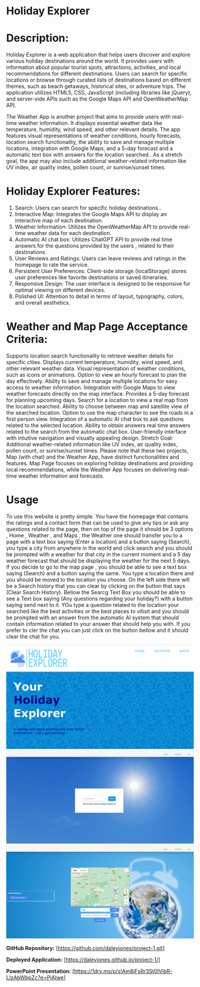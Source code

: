 # Holiday Explorer

# Description:
Holiday Explorer is a web application that helps users discover and explore various holiday destinations around the world. It provides users with information about popular tourist spots, attractions, activities, and local recommendations for different destinations. Users can search for specific locations or browse through curated lists of destinations based on different themes, such as beach getaways, historical sites, or adventure trips. The application utilizes HTML5, CSS, JavaScript (including libraries like jQuery), and server-side APIs such as the Google Maps API and OpenWeatherMap API.

The Weather App is another project that aims to provide users with real-time weather information. It displays essential weather data like temperature, humidity, wind speed, and other relevant details. The app features visual representations of weather conditions, hourly forecasts, location search functionality, the ability to save and manage multiple locations, integration with Google Maps, and a 5-day forecast and a automatic text box with answers for the location searched.. As a stretch goal, the app may also include additional weather-related information like UV index, air quality index, pollen count, or sunrise/sunset times.

# Holiday Explorer Features:

1. Search: Users can search for specific holiday destinations..
2. Interactive Map: Integrates the Google Maps API to display an interactive map of each destination.
3. Weather Information: Utilizes the OpenWeatherMap API to provide real-time weather data for each destination.
4. Automatic AI chat box: Utilizes ChatGPT API to provide real time answers for the questions provided by the users , related to their destinations.
5. User Reviews and Ratings: Users can leave reviews and ratings in the homepage to rate the service.
6. Persistent User Preferences: Client-side storage (localStorage) stores user preferences like favorite destinations or saved itineraries.
7. Responsive Design: The user interface is designed to be responsive for optimal viewing on different devices.
8. Polished UI: Attention to detail in terms of layout, typography, colors, and overall aesthetics.

# Weather and Map Page Acceptance Criteria:

Supports location search functionality to retrieve weather details for specific cities.
Displays current temperature, humidity, wind speed, and other relevant weather data.
Visual representation of weather conditions, such as icons or animations.
Option to view an hourly forecast to plan the day effectively.
Ability to save and manage multiple locations for easy access to weather information.
Integration with Google Maps to view weather forecasts directly on the map interface.
Provides a 5-day forecast for planning upcoming days.
Search for a location to view a real map from the location searched.
Ability to choose between map and satellite view of the searched location.
Option to use the map character to see the roads in a first person view.
Integration of a automatic AI chat box to ask questions related to the selected location.
Ability to obtain answers real time answers related to the search from the automatic chat box.
User-friendly interface with intuitive navigation and visually appealing design.
Stretch Goal: Additional weather-related information like UV index, air quality index, pollen count, or sunrise/sunset times.
Please note that these two projects, Map (with chat) and the Weather App, have distinct functionalities and features. Map Page focuses on exploring holiday destinations and providing local recommendations, while the Weather App focuses on delivering real-time weather information and forecasts.

# Usage

To use this website is pretty simple. You have the homepage that contains the ratings and a contact form that can be used to give any tips or ask any questions related to the page, then on top of the page it should be 3 options , Home , Weather , and Maps , the Weather one should transfer you to a page with a text box saying (Enter a location) and a button saying (Search), you type a city from anywhere in the world and click search and you should be prompted with a weather for that city in the current moment and a 5 day weather forecast that should be displaying the weather for the next 5 days. If you decide to go to the map page , you should be able to see a text box saying (Search) and a button saying the same. You type a location there and you should be moved to the location you choose. On the left side there will be a Search history that you can clear by clicking on the button that says (Clear Search History). Bellow the Searcg Text Box you should be able to see a Text box saying (Any questions regarding your holiday?) with a button saying send next to it. YOu type a question related to the location your searched like the best activities or the best places to vitisit and you should be prompted with an answer from the automatic AI system that should contain information related to your answer that should help you with. If you prefer to cler the chat you can just click on the button bellow and it should clear the chat for you.

![Screenshot of my project.](./images/holidayexplorer.png)
![Screenshot of my project.](./images/weatherPage.png)
![Screenshot of my project.](./images/mapPage.png)

**GitHub Repository:** [https://github.com/daleyjones/project-1.git]

**Deployed Application:** [https://daleyjones.github.io/project-1/]

**PowerPoint Presentation:** [https://1drv.ms/p/s!Am8iFsRr3St0lVibR-LIzAbWbpZc?e=PjAIwe]